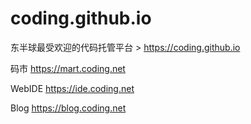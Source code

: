 # coding.github.io
东半球最受欢迎的代码托管平台 > https://coding.github.io

码市 https://mart.coding.net

WebIDE https://ide.coding.net

Blog https://blog.coding.net
